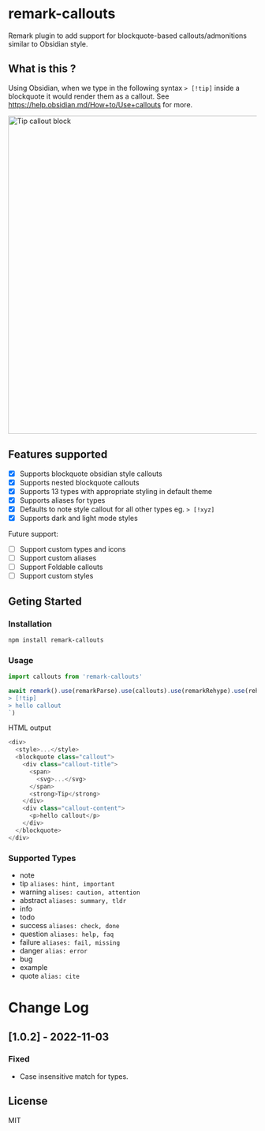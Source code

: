 # remark-callouts

Remark plugin to add support for blockquote-based callouts/admonitions similar to Obsidian style.

## What is this ?

Using Obsidian, when we type in the following syntax `> [!tip]` inside a blockquote it would render them as a callout.
See https://help.obsidian.md/How+to/Use+callouts for more.

<img width="645" alt="Tip callout block" src="https://user-images.githubusercontent.com/42637597/193016397-49a90b44-cf3d-4eeb-9ad6-c0c1e374ed27.png">

## Features supported

- [x] Supports blockquote obsidian style callouts
- [x] Supports nested blockquote callouts
- [x] Supports 13 types with appropriate styling in default theme
- [x] Supports aliases for types
- [x] Defaults to note style callout for all other types eg. `> [!xyz]`
- [x] Supports dark and light mode styles

Future support:

- [ ] Support custom types and icons
- [ ] Support custom aliases
- [ ] Support Foldable callouts
- [ ] Support custom styles

## Geting Started

### Installation

```bash
npm install remark-callouts
```

### Usage

```js
import callouts from 'remark-callouts'

await remark().use(remarkParse).use(callouts).use(remarkRehype).use(rehypeStringify).process(`\
> [!tip]
> hello callout
`)
```

HTML output

```js
<div>
  <style>...</style>
  <blockquote class="callout">
    <div class="callout-title">
      <span>
        <svg>...</svg>
      </span>
      <strong>Tip</strong>
    </div>
    <div class="callout-content">
      <p>hello callout</p>
    </div>
  </blockquote>
</div>
```

### Supported Types

- note
- tip `aliases: hint, important`
- warning `alises: caution, attention`
- abstract `aliases: summary, tldr`
- info
- todo
- success `aliases: check, done`
- question `aliases: help, faq`
- failure `aliases: fail, missing`
- danger `alias: error`
- bug
- example
- quote `alias: cite`

# Change Log

## [1.0.2] - 2022-11-03

### Fixed

- Case insensitive match for types.

## License

MIT
